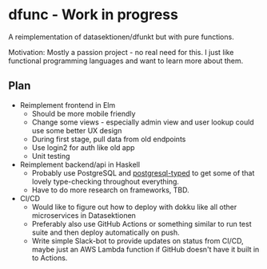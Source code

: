 # dfunc - Work in progress
 A reimplementation of datasektionen/dfunkt but with pure functions. 
 
 Motivation: Mostly a passion project  - no real need for this. I just like functional 
 programming languages and want to learn more about them.
 
## Plan
- Reimplement frontend in Elm
  - Should be more mobile friendly
  - Change some views - especially admin view and user lookup could use some better UX design
  - During first stage, pull data from old endpoints
  - Use login2 for auth like old app
  - Unit testing
- Reimplement backend/api in Haskell
  - Probably use PostgreSQL and [postgresql-typed](https://hackage.haskell.org/package/postgresql-typed) to get some of that lovely type-checking throughout everything.
  - Have to do more research on frameworks, TBD. 
- CI/CD
  - Would like to figure out how to deploy with dokku like all other microservices in Datasektionen 
  - Preferably also use GitHub Actions or something similar to run test suite and then deploy automatically on push.
  - Write simple Slack-bot to provide updates on status from CI/CD, maybe just an AWS Lambda function if GitHub doesn't have it built in to Actions.
  
